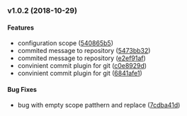 <a name="v1.0.2"></a>
### v1.0.2 (2018-10-29)


#### Features

*   configuration scope ([540865b5](540865b5))
*   commited message to repository ([5473bb32](5473bb32))
*   commited message to repository ([e2ef91af](e2ef91af))
*   convinient commit plugin for git ([c0e8929d](c0e8929d))
*   convinient commit plugin for git ([6841afe1](6841afe1))

#### Bug Fixes

*   bug with empty scope patthern and replace ([7cdba41d](7cdba41d))
